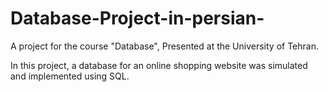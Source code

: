 # Database-Project-in-persian-

A project for the course "Database", Presented at the University of Tehran.

In this project, a database for an online shopping website was simulated and implemented using SQL. 

